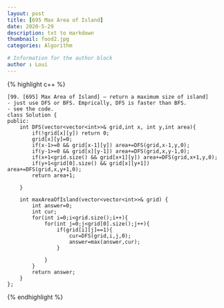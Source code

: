 ```yaml
---
layout: post
title: [695 Max Area of Island]
date: 2020-5-29
description: txt to markdown
thumbnail: food2.jpg
categories: Algorithm

# Information for the author block
author : Loui
---
```


{% highlight c++ %}

	﻿[99. [695] Max Area of Island] – return a maximum size of island]
	- just use DFS or BFS. Emprically, DFS is faster than BFS.
	- see the code.
	class Solution {
	public:
	    int DFS(vector<vector<int>>& grid,int x, int y,int area){
	        if(!grid[x][y]) return 0;
	        grid[x][y]=0;
	        if(x-1>=0 && grid[x-1][y]) area+=DFS(grid,x-1,y,0);
	        if(y-1>=0 && grid[x][y-1]) area+=DFS(grid,x,y-1,0);
	        if(x+1<grid.size() && grid[x+1][y]) area+=DFS(grid,x+1,y,0);
	        if(y+1<grid[0].size() && grid[x][y+1]) area+=DFS(grid,x,y+1,0);
	        return area+1;
	        
	    }
	    
	    int maxAreaOfIsland(vector<vector<int>>& grid) {
	        int answer=0;
	        int cur;
	        for(int i=0;i<grid.size();i++){
	            for(int j=0;j<grid[0].size();j++){
	                if(grid[i][j]==1){
	                    cur=DFS(grid,i,j,0);
	                    answer=max(answer,cur);
	                }
	                    
	            }
	        }
	        return answer;
	    }
	};
	
{% endhighlight %}


